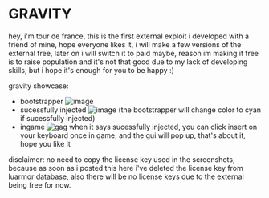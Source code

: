 # GRAVITY

hey, i'm tour de france, this is the first external exploit i developed with a friend of mine, hope everyone likes it, i will make a few versions of the external free, later on i will switch it to paid maybe, reason im making it free is to raise population and it's not that good due to my lack of developing skills, but i hope it's enough for you to be happy :)

gravity showcase:
- bootstrapper
![image](https://github.com/tourdefrancee/tourdefrancee/assets/171863965/e84d75fc-5d8e-4cd5-86fa-1fdbb619edfd)
- sucessfully injected
![image](https://github.com/tourdefrancee/tourdefrancee/assets/171863965/85c9d0c0-c7ca-476d-b602-7f31f7186d9f)
(the bootstrapper will change color to cyan if sucessfully injected)
- ingame
![gag](https://github.com/tourdefrancee/tourdefrancee/assets/171863965/befdb767-e107-4d54-90c4-9c4c18b09a99)
when it says sucessfully injected, you can click insert on your keyboard once in game, and the gui will pop up, that's about it, hope you like it

disclaimer: no need to copy the license key used in the screenshots, because as soon as i posted this here i've deleted the license key from luarmor database, also there will be no license keys due to the external being free for now.
